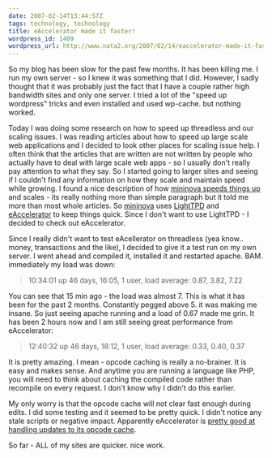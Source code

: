 ```yaml
---
date: 2007-02-14T13:44:57Z
tags: technology, technology
title: eAccelerator made it faster!
wordpress_id: 1409
wordpress_url: http://www.nata2.org/2007/02/14/eaccelerator-made-it-faster/
---
```


So my blog has been slow for the past few months. It has been killing me. I run my own server - so I knew it was something that I did. However, I sadly thought that it was probably just the fact that I have a couple rather high bandwidth sites and only one server. I tried a lot of the "speed up wordpress" tricks and even installed and used wp-cache. but nothing worked.

Today I was doing some research on how to speed up threadless and our scaling issues. I was reading articles about how to speed up large scale web applications and I decided to look other places for scaling issue help. I often think that the articles that are written are not written by people who actually have to deal with large scale web apps - so I usually don't really pay attention to what they say. So I started going to larger sites and seeing if I couldn't find any information on how they scale and maintain speed while growing. I found a nice description of how <a href="http://www.mininova.org/faq#tech">mininova speeds things up</a> and scales - its really nothing more than simple paragraph but it told me more than most whole articles. So <a href="http://www.mininova.org">mininova</a> uses <a href="http://www.lighttpd.net/">LightTPD</a> and <a href="http://eaccelerator.net/">eAccelerator</a> to keep things quick. Since I don't want to use LightTPD - I decided to check out eAccelerator.

Since I really didn't want to test eAcellerator on threadless (yea know.. money, transactions and the like), I decided to give it a test run on my own server.  I went ahead and compiled it, installed it and restarted apache. BAM. immediately my load was down:
<blockquote>10:34:01 up 46 days, 16:05, 1 user, load average: 0.87, 3.82, 7.22</blockquote>
You can see that 15 min ago - the load was almost 7. This is what it has been for the past 2 months. Constantly pegged above 5. it was making me insane. So just seeing apache running and a load of 0.67 made me grin.  It has been 2 hours now and I am still seeing great performance from eAccelerator:
<blockquote>12:40:32 up 46 days, 18:12, 1 user, load average: 0.33, 0.40, 0.37</blockquote>
It is pretty amazing. I mean - opcode caching is really a no-brainer. It is easy and makes sense. And anytime you are running a language like PHP, you will need to think about caching the compiled code rather than recompile on every request.  I don't know why I didn't do this earlier.

My only worry is that the opcode cache will not clear fast enough during edits.  I did some testing and it seemed to be pretty quick. I didn't notice any stale scripts or negative impact.  Apparently eAccelerator is <a href="http://www.ipersec.com/index.php?q=en/bench_ea_vs_apc&amp;page=0%2C3">pretty good at handling updates to its opcode cache</a>.

So far - ALL of my sites are quicker. nice work.
